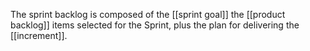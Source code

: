 The sprint backlog is composed of the [[sprint goal]] the [[product backlog]] items selected for the Sprint, plus the plan for delivering the [[increment]].